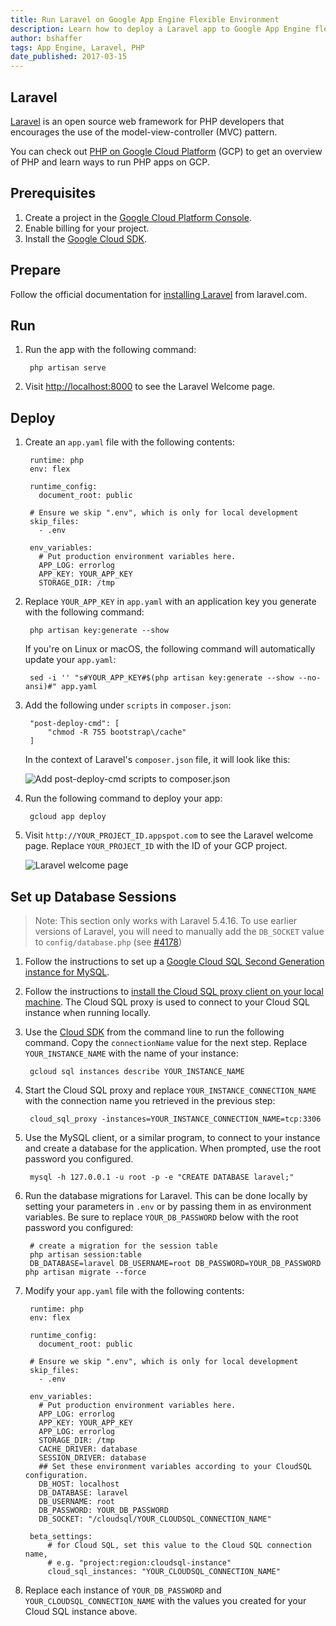```yaml
---
title: Run Laravel on Google App Engine Flexible Environment
description: Learn how to deploy a Laravel app to Google App Engine flexible environment.
author: bshaffer
tags: App Engine, Laravel, PHP
date_published: 2017-03-15
---
```

## Laravel

[Laravel][laravel] is an open source web framework for PHP developers that encourages the use of the model-view-controller (MVC) pattern.

You can check out [PHP on Google Cloud Platform][php-gcp] (GCP) to get an
overview of PHP and learn ways to run PHP apps on GCP.

## Prerequisites

1. Create a project in the [Google Cloud Platform Console](https://console.cloud.google.com/project).
1. Enable billing for your project.
1. Install the [Google Cloud SDK][cloud_sdk].

## Prepare

Follow the official documentation for [installing Laravel][laravel-install]
from laravel.com.

## Run

1. Run the app with the following command:

        php artisan serve

1. Visit [http://localhost:8000](http://localhost:8000) to see the Laravel
   Welcome page.

## Deploy

1. Create an `app.yaml` file with the following contents:

        runtime: php
        env: flex

        runtime_config:
          document_root: public

        # Ensure we skip ".env", which is only for local development
        skip_files:
          - .env

        env_variables:
          # Put production environment variables here.
          APP_LOG: errorlog
          APP_KEY: YOUR_APP_KEY
          STORAGE_DIR: /tmp

1. Replace `YOUR_APP_KEY` in `app.yaml` with an application key you generate
  with the following command:

        php artisan key:generate --show

    If you're on Linux or macOS, the following command will automatically
    update your `app.yaml`:
  
        sed -i '' "s#YOUR_APP_KEY#$(php artisan key:generate --show --no-ansi)#" app.yaml

1. Add the following under `scripts` in `composer.json`:

        "post-deploy-cmd": [
            "chmod -R 755 bootstrap\/cache"
        ]

    In the context of Laravel's `composer.json` file, it will look like this:

    ![Add post-deploy-cmd scripts to composer.json][composer-json]

1. Run the following command to deploy your app:

        gcloud app deploy

1. Visit `http://YOUR_PROJECT_ID.appspot.com` to see the Laravel welcome page. Replace `YOUR_PROJECT_ID` 
   with the ID of your GCP project.

    ![Laravel welcome page][laravel-welcome]

## Set up Database Sessions

> Note: This section only works with Laravel 5.4.16. To use earlier versions of
Laravel, you will need to manually add the `DB_SOCKET` value to
`config/database.php` (see [#4178](https://github.com/laravel/laravel/pull/4179/files))

1. Follow the instructions to set up a
   [Google Cloud SQL Second Generation instance for MySQL][cloudsql-create].

1. Follow the instructions to
   [install the Cloud SQL proxy client on your local machine][cloudsql-install].
   The Cloud SQL proxy is used to connect to your Cloud SQL instance when running
   locally.

1. Use the [Cloud SDK][cloud_sdk] from the command line to run the following command. Copy
   the `connectionName` value for the next step. Replace `YOUR_INSTANCE_NAME` with the name
   of your instance:

        gcloud sql instances describe YOUR_INSTANCE_NAME

1. Start the Cloud SQL proxy and replace `YOUR_INSTANCE_CONNECTION_NAME` with
   the connection name you retrieved in the previous step:

        cloud_sql_proxy -instances=YOUR_INSTANCE_CONNECTION_NAME=tcp:3306

1. Use the MySQL client, or a similar program, to connect to your instance and
  create a database for the application. When prompted, use the root password
  you configured.

        mysql -h 127.0.0.1 -u root -p -e "CREATE DATABASE laravel;"

1. Run the database migrations for Laravel. This can be done locally by setting
  your parameters in `.env` or by passing them in as environment variables. Be
  sure to replace `YOUR_DB_PASSWORD` below with the root password you
  configured:

        # create a migration for the session table
        php artisan session:table
        DB_DATABASE=laravel DB_USERNAME=root DB_PASSWORD=YOUR_DB_PASSWORD php artisan migrate --force

1. Modify your `app.yaml` file with the following contents:

        runtime: php
        env: flex

        runtime_config:
          document_root: public

        # Ensure we skip ".env", which is only for local development
        skip_files:
          - .env

        env_variables:
          # Put production environment variables here.
          APP_LOG: errorlog
          APP_KEY: YOUR_APP_KEY
          APP_LOG: errorlog
          STORAGE_DIR: /tmp
          CACHE_DRIVER: database
          SESSION_DRIVER: database
          ## Set these environment variables according to your CloudSQL configuration.
          DB_HOST: localhost
          DB_DATABASE: laravel
          DB_USERNAME: root
          DB_PASSWORD: YOUR_DB_PASSWORD
          DB_SOCKET: "/cloudsql/YOUR_CLOUDSQL_CONNECTION_NAME"

        beta_settings:
            # for Cloud SQL, set this value to the Cloud SQL connection name,
            # e.g. "project:region:cloudsql-instance"
            cloud_sql_instances: "YOUR_CLOUDSQL_CONNECTION_NAME"

1. Replace each instance of `YOUR_DB_PASSWORD` and `YOUR_CLOUDSQL_CONNECTION_NAME`
   with the values you created for your Cloud SQL instance above.

[php-gcp]: https://cloud.google.com/php
[laravel]: http://laravel.com
[laravel-install]: https://laravel.com/docs/5.4/installation
[laravel-welcome]: https://storage.googleapis.com/gcp-community/tutorials/run-laravel-on-appengine-flexible/welcome-page.png
[cloud_sdk]: https://cloud.google.com/sdk/
[composer-json]: https://storage.googleapis.com/gcp-community/tutorials/run-laravel-on-appengine-flexible/composer-json.png
[cloudsql-create]: https://cloud.google.com/sql/docs/mysql/create-instance
[cloudsql-install]: https://cloud.google.com/sql/docs/mysql/connect-external-app#install

